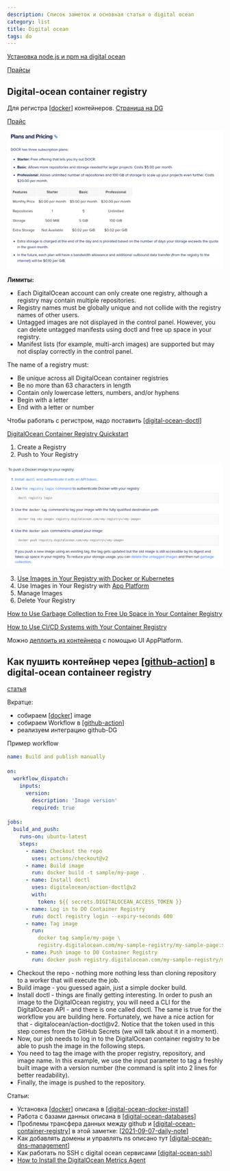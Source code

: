```yaml
---
description: Список заметок и основная статья о digital ocean
category: list
title: Digital ocean
tags: do
---
```

[Установка node.js и npm на digital ocean](https://www.digitalocean.com/community/tutorials/how-to-install-node-js-on-ubuntu-20-04-ru)

[Прайсы](https://www.digitalocean.com/pricing)

## Digital-ocean container registry

Для регистра [[docker]] контейнеров. [Страница на DG](https://www.digitalocean.com/products/container-registry/)

[Прайс](https://docs.digitalocean.com/products/container-registry/#plans-and-pricing)

![Digital-ocean container registry](../attachments/2021-08-18-21-53-08.png)

**Лимиты:**

- Each DigitalOcean account can only create one registry, although a registry may contain multiple repositories.
- Registry names must be globally unique and not collide with the registry names of other users.
- Untagged images are not displayed in the control panel. However, you can delete untagged manifests using doctl and free up space in your registry.
- Manifest lists (for example, multi-arch images) are supported but may not display correctly in the control panel.

The name of a registry must:

- Be unique across all DigitalOcean container registries
- Be no more than 63 characters in length
- Contain only lowercase letters, numbers, and/or hyphens
- Begin with a letter
- End with a letter or number

Чтобы работать с регистром, надо поставить [[digital-ocean-doctl]]

[DigitalOcean Container Registry Quickstart](https://docs.digitalocean.com/products/container-registry/quickstart/)

 1. Create a Registry
 2. Push to Your Registry

![DigitalOcean Container Registry Quickstart](../attachments/2021-08-18-22-00-11.png)

3. [Use Images in Your Registry with Docker or Kubernetes](https://docs.digitalocean.com/products/container-registry/how-to/use-registry-docker-kubernetes/)
4. Use Images in Your Registry with [App Platform](https://cloud.digitalocean.com/apps)
5. Manage Images
6. Delete Your Registry

[How to Use Garbage Collection to Free Up Space in Your Container Registry](https://docs.digitalocean.com/products/container-registry/how-to/clean-up-container-registry/)

[How to Use CI/CD Systems with Your Container Registry](https://docs.digitalocean.com/products/container-registry/how-to/set-up-ci-cd/)

Можно [деплоить из контейнера](https://docs.digitalocean.com/products/app-platform/how-to/deploy-from-registry/) с помощью UI AppPlatform.

## Как пушить контейнер через [[github-action]] в digital-ocean containeer registry

[статья](https://wttech.blog/blog/2021/how-to-push-docker-image-to-digitalocean-container-registry-using-github-actions/)

Вкратце:

- собираем [[docker]] image
- собираем Workflow в [[github-action]]
- реализуем интеграцию github-DG

Пример workflow

```yml
name: Build and publish manually

on:
  workflow_dispatch:
    inputs:
      version:
        description: 'Image version'
        required: true

jobs:
  build_and_push:
    runs-on: ubuntu-latest
    steps:
      - name: Checkout the repo
        uses: actions/checkout@v2
      - name: Build image
        run: docker build -t sample/my-page .
      - name: Install doctl
        uses: digitalocean/action-doctl@v2
        with:
          token: ${{ secrets.DIGITALOCEAN_ACCESS_TOKEN }}
      - name: Log in to DO Container Registry
        run: doctl registry login --expiry-seconds 600
      - name: Tag image
        run:
          docker tag sample/my-page \
          registry.digitalocean.com/my-sample-registry/my-sample-page:${{github.event.inputs.version }}
      - name: Push image to DO Container Registry
        run: docker push registry.digitalocean.com/my-sample-registry/my-sample-page:${{ github.event.inputs.version }}
```

- Checkout the repo - nothing more nothing less than cloning repository to a worker that will execute the job.
- Build image - you guessed again, just a simple docker build.
- Install doctl - things are finally getting interesting. In order to push an image to the DigitalOcean registry, you will need a CLI for the DigitalOcean API - and there is one called doctl. The same is true for the workflow you are building here. Fortunately, we have a nice action for that - digitalocean/action-doctl@v2. Notice that the token used in this step comes from the GitHub Secrets (we will talk about it in a moment).
- Now, our job needs to log in to the DigitalOcean container registry to be able to push the image in the following steps.
- You need to tag the image with the proper registry, repository, and image name. In this example, we use the input parameter to tag a freshly built image with a version number (the command is split into 2 lines for better readability).
- Finally, the image is pushed to the repository.

Статьи:

- Установка [[docker]] описана в [[digital-ocean-docker-install]]
- Работа с базами данных описана в [[digital-ocean-databases]]
- Проблемы трансфера данных между github и [[digital-ocean-container-registry]] в этой заметке: [[2021-09-07-daily-note]]
- Как добавлять домены и управлять ns описано тут [[digital-ocean-dns-management]]
- Как работать по SSH с digital ocean сервисами [[digital-ocean-ssh]]
- [How to Install the DigitalOcean Metrics Agent](https://docs.digitalocean.com/products/monitoring/how-to/install-agent/)

[//begin]: # "Autogenerated link references for markdown compatibility"
[docker]: docker "Docker"
[digital-ocean-doctl]: ../notes/digital-ocean-doctl "Digital ocean doctl"
[github-action]: ../notes/github-action "Githunb action"
[docker]: docker "Docker"
[github-action]: ../notes/github-action "Githunb action"
[docker]: docker "Docker"
[digital-ocean-docker-install]: ../notes/digital-ocean-docker-install "Digital ocean docker install"
[digital-ocean-databases]: ../notes/digital-ocean-databases "Digital ocean databases"
[digital-ocean-container-registry]: ../notes/digital-ocean-container-registry "Digital ocean container registry"
[2021-09-07-daily-note]: ../posts/2021-09-07-daily-note "Как устроен github packages, подводные камни интеграции с digital ocean и другими сервисами"
[digital-ocean-dns-management]: ../notes/digital-ocean-dns-management "Digital ocean dns management"
[digital-ocean-ssh]: ../notes/digital-ocean-ssh "Digital ocean SSH"
[//end]: # "Autogenerated link references"
[//begin]: # "Autogenerated link references for markdown compatibility"
[docker]: docker "Docker"
[digital-ocean-doctl]: ../notes/digital-ocean-doctl "Digital ocean doctl"
[github-action]: ../notes/github-action "Githunb action"
[docker]: docker "Docker"
[github-action]: ../notes/github-action "Githunb action"
[docker]: docker "Docker"
[digital-ocean-docker-install]: ../notes/digital-ocean-docker-install "Digital ocean docker install"
[digital-ocean-databases]: ../notes/digital-ocean-databases "Digital ocean databases"
[digital-ocean-container-registry]: ../notes/digital-ocean-container-registry "Digital ocean container registry"
[2021-09-07-daily-note]: ../posts/2021-09-07-daily-note "Как устроен github packages, подводные камни интеграции с digital ocean и другими сервисами"
[digital-ocean-dns-management]: ../notes/digital-ocean-dns-management "Digital ocean dns management"
[digital-ocean-ssh]: ../notes/digital-ocean-ssh "Digital ocean SSH"
[//end]: # "Autogenerated link references"